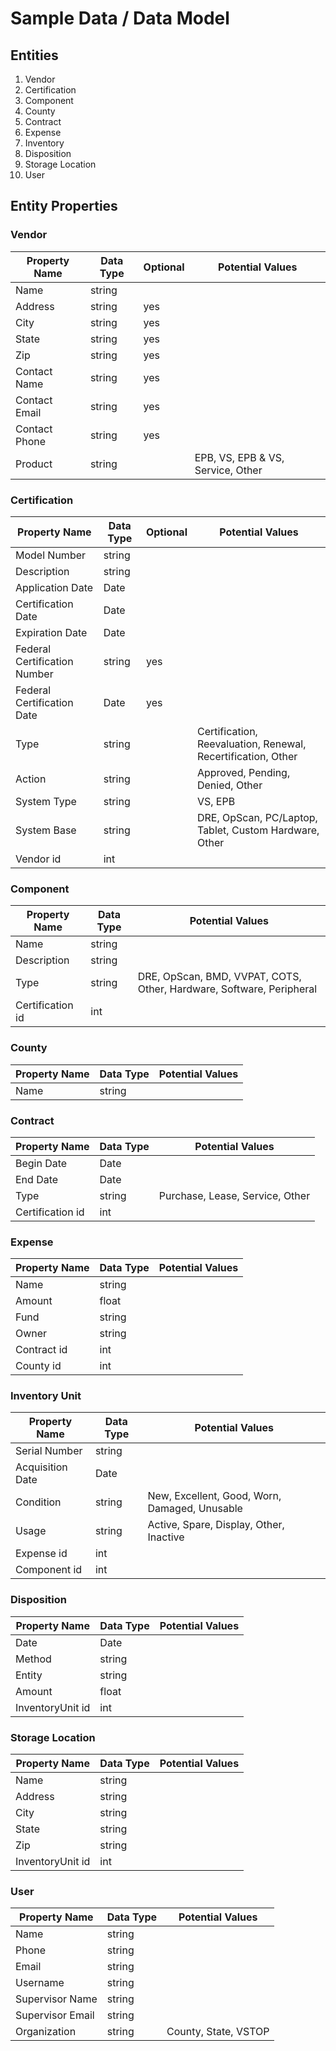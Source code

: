 # Sample Data / Data Model

## Entities
1. Vendor
2. Certification
3. Component
4. County
5. Contract
6. Expense
7. Inventory
8. Disposition
9. Storage Location
10. User

## Entity Properties

### Vendor
| Property Name | Data Type | Optional | Potential Values                  |
|---------------|-----------|----------|-----------------------------------|
| Name          | string    |          |                                   |
| Address       | string    | yes      |                                   |
| City          | string    | yes      |                                   |
| State         | string    | yes      |                                   |
| Zip           | string    | yes      |                                   |
| Contact Name  | string    | yes      |                                   |
| Contact Email | string    | yes      |                                   |
| Contact Phone | string    | yes      |                                   |
| Product       | string    |          | EPB, VS, EPB & VS, Service, Other |

### Certification
| Property Name                | Data Type | Optional | Potential Values                                             |
|------------------------------|-----------|----------|--------------------------------------------------------------|
| Model Number                 | string    |          |                                                              |
| Description                  | string    |          |                                                              |
| Application Date             | Date      |          |                                                              |
| Certification Date           | Date      |          |                                                              |
| Expiration Date              | Date      |          |                                                              |
| Federal Certification Number | string    | yes      |                                                              |
| Federal Certification Date   | Date      | yes      |                                                              |
| Type                         | string    |          | Certification, Reevaluation, Renewal, Recertification, Other |
| Action                       | string    |          | Approved, Pending, Denied, Other                             |
| System Type                  | string    |          | VS, EPB                                                      |
| System Base                  | string    |          | DRE, OpScan, PC/Laptop, Tablet, Custom Hardware, Other       |
| Vendor id                    | int       |          |                                                              |

### Component
| Property Name    | Data Type | Potential Values                                                     |
|------------------|-----------|----------------------------------------------------------------------|
| Name             | string    |                                                                      |
| Description      | string    |                                                                      |
| Type             | string    | DRE, OpScan, BMD, VVPAT, COTS, Other, Hardware, Software, Peripheral |
| Certification id | int       |                                                                      |

### County
| Property Name | Data Type | Potential Values |
|---------------|-----------|------------------|
| Name          | string    |                  |

### Contract
| Property Name    | Data Type | Potential Values                |
|------------------|-----------|---------------------------------|
| Begin Date       | Date      |                                 |
| End Date         | Date      |                                 |
| Type             | string    | Purchase, Lease, Service, Other |
| Certification id | int       |                                 |

### Expense
| Property Name | Data Type | Potential Values |
|---------------|-----------|------------------|
| Name          | string    |                  |
| Amount        | float     |                  |
| Fund          | string    |                  |
| Owner         | string    |                  |
| Contract id   | int       |                  |
| County id     | int       |                  |

### Inventory Unit
| Property Name    | Data Type | Potential Values                              |
|------------------|-----------|-----------------------------------------------|
| Serial Number    | string    |                                               |
| Acquisition Date | Date      |                                               |
| Condition        | string    | New, Excellent, Good, Worn, Damaged, Unusable |
| Usage            | string    | Active, Spare, Display, Other, Inactive       |
| Expense id       | int       |                                               |
| Component id     | int       |                                               |

### Disposition
| Property Name    | Data Type | Potential Values |
|------------------|-----------|------------------|
| Date             | Date      |                  |
| Method           | string    |                  |
| Entity           | string    |                  |
| Amount           | float     |                  |
| InventoryUnit id | int       |                  |


### Storage Location
| Property Name    | Data Type | Potential Values |
|------------------|-----------|------------------|
| Name             | string    |                  |
| Address          | string    |                  |
| City             | string    |                  |
| State            | string    |                  |
| Zip              | string    |                  |
| InventoryUnit id | int       |                  |


### User
| Property Name    | Data Type | Potential Values     |
|------------------|-----------|----------------------|
| Name             | string    |                      |
| Phone            | string    |                      |
| Email            | string    |                      |
| Username         | string    |                      |
| Supervisor Name  | string    |                      |
| Supervisor Email | string    |                      |
| Organization     | string    | County, State, VSTOP |

